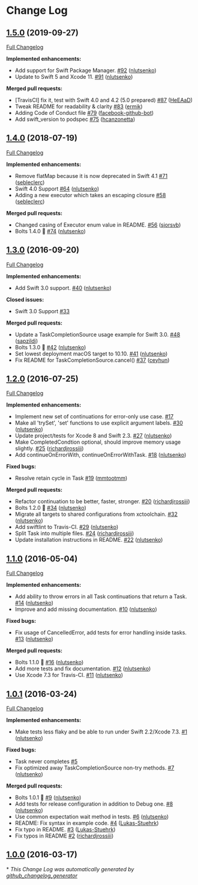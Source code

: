 # Change Log

## [1.5.0](https://github.com/BoltsFramework/Bolts-Swift/tree/1.5.0) (2019-09-27)
[Full Changelog](https://github.com/BoltsFramework/Bolts-Swift/compare/1.4.0...1.5.0)

**Implemented enhancements:**

- Add support for Swift Package Manager. [\#92](https://github.com/BoltsFramework/Bolts-Swift/pull/92) ([nlutsenko](https://github.com/nlutsenko))
- Update to Swift 5 and Xcode 11. [\#91](https://github.com/BoltsFramework/Bolts-Swift/pull/91) ([nlutsenko](https://github.com/nlutsenko))

**Merged pull requests:**

- \[TravisCI\] fix it, test with Swift 4.0 and 4.2 \(5.0 prepared\) [\#87](https://github.com/BoltsFramework/Bolts-Swift/pull/87) ([HeEAaD](https://github.com/HeEAaD))
- Tweak README for readability & clarity [\#83](https://github.com/BoltsFramework/Bolts-Swift/pull/83) ([ermik](https://github.com/ermik))
- Adding Code of Conduct file [\#79](https://github.com/BoltsFramework/Bolts-Swift/pull/79) ([facebook-github-bot](https://github.com/facebook-github-bot))
- Add swift\_version to podspec [\#75](https://github.com/BoltsFramework/Bolts-Swift/pull/75) ([hcanzonetta](https://github.com/hcanzonetta))

## [1.4.0](https://github.com/BoltsFramework/Bolts-Swift/tree/1.4.0) (2018-07-19)
[Full Changelog](https://github.com/BoltsFramework/Bolts-Swift/compare/1.3.0...1.4.0)

**Implemented enhancements:**

- Remove flatMap because it is now deprecated in Swift 4.1 [\#71](https://github.com/BoltsFramework/Bolts-Swift/pull/71) ([sebleclerc](https://github.com/sebleclerc))
- Swift 4.0 Support [\#64](https://github.com/BoltsFramework/Bolts-Swift/pull/64) ([nlutsenko](https://github.com/nlutsenko))
- Adding a new executor which takes an escaping closure [\#58](https://github.com/BoltsFramework/Bolts-Swift/pull/58) ([sebleclerc](https://github.com/sebleclerc))

**Merged pull requests:**

- Changed casing of Executor enum value in README. [\#56](https://github.com/BoltsFramework/Bolts-Swift/pull/56) ([sjorsvb](https://github.com/sjorsvb))
- Bolts 1.4.0 🔩 [\#74](https://github.com/BoltsFramework/Bolts-Swift/pull/74) ([nlutsenko](https://github.com/nlutsenko))

## [1.3.0](https://github.com/BoltsFramework/Bolts-Swift/tree/1.3.0) (2016-09-20)
[Full Changelog](https://github.com/BoltsFramework/Bolts-Swift/compare/1.2.0...1.3.0)

**Implemented enhancements:**

- Add Swift 3.0 support. [\#40](https://github.com/BoltsFramework/Bolts-Swift/pull/40) ([nlutsenko](https://github.com/nlutsenko))

**Closed issues:**

- Swift 3.0 Support [\#33](https://github.com/BoltsFramework/Bolts-Swift/issues/33)

**Merged pull requests:**

- Update a TaskCompletionSource usage example for Swift 3.0. [\#48](https://github.com/BoltsFramework/Bolts-Swift/pull/48) ([sapzildj](https://github.com/sapzildj))
- Bolts 1.3.0 🔩 [\#42](https://github.com/BoltsFramework/Bolts-Swift/pull/42) ([nlutsenko](https://github.com/nlutsenko))
- Set lowest deployment macOS target to 10.10. [\#41](https://github.com/BoltsFramework/Bolts-Swift/pull/41) ([nlutsenko](https://github.com/nlutsenko))
- Fix README for TaskCompletionSource.cancel\(\) [\#37](https://github.com/BoltsFramework/Bolts-Swift/pull/37) ([ceyhun](https://github.com/ceyhun))

## [1.2.0](https://github.com/BoltsFramework/Bolts-Swift/tree/1.2.0) (2016-07-25)
[Full Changelog](https://github.com/BoltsFramework/Bolts-Swift/compare/1.1.0...1.2.0)

**Implemented enhancements:**

- Implement new set of continuations for error-only use case. [\#17](https://github.com/BoltsFramework/Bolts-Swift/issues/17)
- Make all 'trySet', 'set' functions to use explicit argument labels. [\#30](https://github.com/BoltsFramework/Bolts-Swift/pull/30) ([nlutsenko](https://github.com/nlutsenko))
- Update project/tests for Xcode 8 and Swift 2.3. [\#27](https://github.com/BoltsFramework/Bolts-Swift/pull/27) ([nlutsenko](https://github.com/nlutsenko))
- Make CompletedCondtion optional, should improve memory usage slightly. [\#25](https://github.com/BoltsFramework/Bolts-Swift/pull/25) ([richardjrossiii](https://github.com/richardjrossiii))
- Add continueOnErrorWith, continueOnErrorWithTask. [\#18](https://github.com/BoltsFramework/Bolts-Swift/pull/18) ([nlutsenko](https://github.com/nlutsenko))

**Fixed bugs:**

- Resolve retain cycle in Task [\#19](https://github.com/BoltsFramework/Bolts-Swift/pull/19) ([mmtootmm](https://github.com/mmtootmm))

**Merged pull requests:**

- Refactor continuation to be better, faster, stronger. [\#20](https://github.com/BoltsFramework/Bolts-Swift/pull/20) ([richardjrossiii](https://github.com/richardjrossiii))
- Bolts 1.2.0 🔩 [\#34](https://github.com/BoltsFramework/Bolts-Swift/pull/34) ([nlutsenko](https://github.com/nlutsenko))
- Migrate all targets to shared configurations from xctoolchain. [\#32](https://github.com/BoltsFramework/Bolts-Swift/pull/32) ([nlutsenko](https://github.com/nlutsenko))
- Add swiftlint to Travis-CI. [\#29](https://github.com/BoltsFramework/Bolts-Swift/pull/29) ([nlutsenko](https://github.com/nlutsenko))
- Split Task into multiple files. [\#24](https://github.com/BoltsFramework/Bolts-Swift/pull/24) ([richardjrossiii](https://github.com/richardjrossiii))
- Update installation instructions in README. [\#22](https://github.com/BoltsFramework/Bolts-Swift/pull/22) ([nlutsenko](https://github.com/nlutsenko))

## [1.1.0](https://github.com/BoltsFramework/Bolts-Swift/tree/1.1.0) (2016-05-04)
[Full Changelog](https://github.com/BoltsFramework/Bolts-Swift/compare/1.0.1...1.1.0)

**Implemented enhancements:**

- Add ability to throw errors in all Task continuations that return a Task. [\#14](https://github.com/BoltsFramework/Bolts-Swift/pull/14) ([nlutsenko](https://github.com/nlutsenko))
- Improve and add missing documentation. [\#10](https://github.com/BoltsFramework/Bolts-Swift/pull/10) ([nlutsenko](https://github.com/nlutsenko))

**Fixed bugs:**

- Fix usage of CancelledError, add tests for error handling inside tasks. [\#13](https://github.com/BoltsFramework/Bolts-Swift/pull/13) ([nlutsenko](https://github.com/nlutsenko))

**Merged pull requests:**

- Bolts 1.1.0 🔩 [\#16](https://github.com/BoltsFramework/Bolts-Swift/pull/16) ([nlutsenko](https://github.com/nlutsenko))
- Add more tests and fix documentation. [\#12](https://github.com/BoltsFramework/Bolts-Swift/pull/12) ([nlutsenko](https://github.com/nlutsenko))
- Use Xcode 7.3 for Travis-CI. [\#11](https://github.com/BoltsFramework/Bolts-Swift/pull/11) ([nlutsenko](https://github.com/nlutsenko))

## [1.0.1](https://github.com/BoltsFramework/Bolts-Swift/tree/1.0.1) (2016-03-24)
[Full Changelog](https://github.com/BoltsFramework/Bolts-Swift/compare/1.0.0...1.0.1)

**Implemented enhancements:**

- Make tests less flaky and be able to run under Swift 2.2/Xcode 7.3. [\#1](https://github.com/BoltsFramework/Bolts-Swift/pull/1) ([nlutsenko](https://github.com/nlutsenko))

**Fixed bugs:**

- Task never completes [\#5](https://github.com/BoltsFramework/Bolts-Swift/issues/5)
- Fix optimized away TaskCompletionSource non-try methods. [\#7](https://github.com/BoltsFramework/Bolts-Swift/pull/7) ([nlutsenko](https://github.com/nlutsenko))

**Merged pull requests:**

- Bolts 1.0.1 🔩 [\#9](https://github.com/BoltsFramework/Bolts-Swift/pull/9) ([nlutsenko](https://github.com/nlutsenko))
- Add tests for release configuration in addition to Debug one. [\#8](https://github.com/BoltsFramework/Bolts-Swift/pull/8) ([nlutsenko](https://github.com/nlutsenko))
- Use common expectation wait method in tests. [\#6](https://github.com/BoltsFramework/Bolts-Swift/pull/6) ([nlutsenko](https://github.com/nlutsenko))
- README: Fix syntax in example code. [\#4](https://github.com/BoltsFramework/Bolts-Swift/pull/4) ([Lukas-Stuehrk](https://github.com/Lukas-Stuehrk))
- Fix typo in README. [\#3](https://github.com/BoltsFramework/Bolts-Swift/pull/3) ([Lukas-Stuehrk](https://github.com/Lukas-Stuehrk))
- Fix typos in README [\#2](https://github.com/BoltsFramework/Bolts-Swift/pull/2) ([richardjrossiii](https://github.com/richardjrossiii))

## [1.0.0](https://github.com/BoltsFramework/Bolts-Swift/tree/1.0.0) (2016-03-17)


\* *This Change Log was automatically generated by [github_changelog_generator](https://github.com/skywinder/Github-Changelog-Generator)*